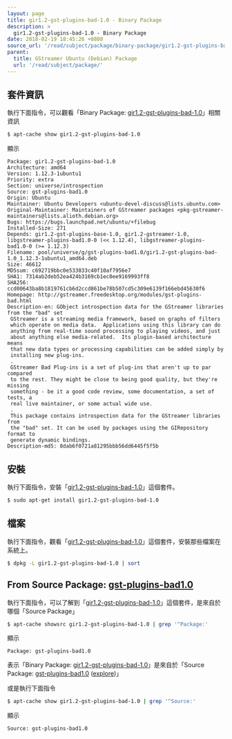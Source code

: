 ```yaml
---
layout: page
title: gir1.2-gst-plugins-bad-1.0 - Binary Package
description: >
  gir1.2-gst-plugins-bad-1.0 - Binary Package
date: 2018-02-19 18:45:26 +0800
source_url: '/read/subject/package/binary-package/gir1.2-gst-plugins-bad-1.0/index.md'
parent:
  title: GStreamer Ubuntu (Debian) Package
  url: '/read/subject/package/'
---
```



## 套件資訊

執行下面指令，可以觀看「Binary Package: [gir1.2-gst-plugins-bad-1.0](https://packages.ubuntu.com/artful/gir1.2-gst-plugins-bad-1.0)」相關資訊

``` sh
$ apt-cache show gir1.2-gst-plugins-bad-1.0
```

顯示

```
Package: gir1.2-gst-plugins-bad-1.0
Architecture: amd64
Version: 1.12.3-1ubuntu1
Priority: extra
Section: universe/introspection
Source: gst-plugins-bad1.0
Origin: Ubuntu
Maintainer: Ubuntu Developers <ubuntu-devel-discuss@lists.ubuntu.com>
Original-Maintainer: Maintainers of GStreamer packages <pkg-gstreamer-maintainers@lists.alioth.debian.org>
Bugs: https://bugs.launchpad.net/ubuntu/+filebug
Installed-Size: 271
Depends: gir1.2-gst-plugins-base-1.0, gir1.2-gstreamer-1.0, libgstreamer-plugins-bad1.0-0 (<< 1.12.4), libgstreamer-plugins-bad1.0-0 (>= 1.12.3)
Filename: pool/universe/g/gst-plugins-bad1.0/gir1.2-gst-plugins-bad-1.0_1.12.3-1ubuntu1_amd64.deb
Size: 46612
MD5sum: c692719bbc0e533833c40f10af7956e7
SHA1: 7314ab2deb52ea424b3169cb1ec0ee9169993ff8
SHA256: ccd00643ba8b1819761cb6d2ccd861be78b507cd5c309e6139f166ebd45630f6
Homepage: http://gstreamer.freedesktop.org/modules/gst-plugins-bad.html
Description-en: GObject introspection data for the GStreamer libraries from the "bad" set
 GStreamer is a streaming media framework, based on graphs of filters
 which operate on media data.  Applications using this library can do
 anything from real-time sound processing to playing videos, and just
 about anything else media-related.  Its plugin-based architecture means
 that new data types or processing capabilities can be added simply by
 installing new plug-ins.
 .
 GStreamer Bad Plug-ins is a set of plug-ins that aren't up to par compared
 to the rest. They might be close to being good quality, but they're missing
 something - be it a good code review, some documentation, a set of tests, a
 real live maintainer, or some actual wide use.
 .
 This package contains introspection data for the GStreamer libraries from
 the "bad" set. It can be used by packages using the GIRepository format to
 generate dynamic bindings.
Description-md5: 8dab6f0721a81295bbb56dd6445f5f5b

```

## 安裝

執行下面指令，安裝「[gir1.2-gst-plugins-bad-1.0](https://packages.ubuntu.com/artful/gir1.2-gst-plugins-bad-1.0)」這個套件。

``` sh
$ sudo apt-get install gir1.2-gst-plugins-bad-1.0
```

## 檔案

執行下面指令，觀看「[gir1.2-gst-plugins-bad-1.0](https://packages.ubuntu.com/artful/gir1.2-gst-plugins-bad-1.0)」這個套件，安裝那些檔案在系統上。

``` sh
$ dpkg -L gir1.2-gst-plugins-bad-1.0 | sort
```


## From Source Package: [gst-plugins-bad1.0](/book-framework-gstreamer/read/subject/package/source-package/gst-plugins-bad1.0)

執行下面指令，可以了解到「[gir1.2-gst-plugins-bad-1.0](https://packages.ubuntu.com/artful/gir1.2-gst-plugins-bad-1.0)」這個套件，是來自於哪個「Source Package」

``` sh
$ apt-cache showsrc gir1.2-gst-plugins-bad-1.0 | grep '^Package:'
```

顯示

```
Package: gst-plugins-bad1.0
```
表示「Binary Package: [gir1.2-gst-plugins-bad-1.0](https://packages.ubuntu.com/artful/gir1.2-gst-plugins-bad-1.0)」是來自於「Source Package: [gst-plugins-bad1.0](https://packages.ubuntu.com/source/artful/gst-plugins-bad1.0) ([explore](/book-framework-gstreamer/read/subject/package/source-package/gst-plugins-bad1.0))」

或是執行下面指令

``` sh
$ apt-cache show gir1.2-gst-plugins-bad-1.0 | grep '^Source:'
```

顯示

```
Source: gst-plugins-bad1.0
```
